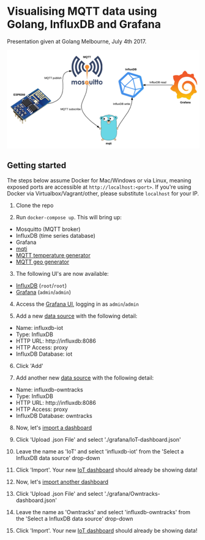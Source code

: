 # Visualising MQTT data using Golang, InfluxDB and Grafana

Presentation given at Golang Melbourne, July 4th 2017.

![Talk_Architecture](./images/talk_architecture.png)

## Getting started

The steps below assume Docker for Mac/Windows or via Linux, meaning exposed ports are accessible at `http://localhost:<port>`.  If you're using Docker via Virtualbox/Vagrant/other, please substitute `localhost` for your IP.

1. Clone the repo

2. Run `docker-compose up`.  This will bring up:

  * Mosquitto (MQTT broker)
  * InfluxDB (time series database)
  * Grafana
  * [mqti](https://github.com/ashmckenzie/go-mqti)
  * [MQTT temperature generator](./docker/temp_generator.sh)
  * [MQTT geo generator](./docker/geo_generator.sh)

3. The following UI's are now available:

  * [InfluxDB](http://localhost:8083/) (`root`/`root`)
  * [Grafana](http://localhost:3000/) (`admin`/`admin`)

4. Access the [Grafana UI](http://localhost:3000/), logging in as `admin`/`admin`

5. Add a new [data source](http://localhost:3000/datasources/new?gettingstarted) with the following detail:

  * Name: influxdb-iot
  * Type: InfluxDB
  * HTTP URL: http://influxdb:8086
  * HTTP Access: proxy
  * InfluxDB Database: iot

6. Click 'Add'

7. Add another new [data source](http://localhost:3000/datasources/new?gettingstarted) with the following detail:

  * Name: influxdb-owntracks
  * Type: InfluxDB
  * HTTP URL: http://influxdb:8086
  * HTTP Access: proxy
  * InfluxDB Database: owntracks

8. Now, let's [import a dashboard](http://localhost:3000/dashboard/new?editview=import)

9. Click 'Upload .json File' and select './grafana/IoT-dashboard.json'

10. Leave the name as 'IoT' and select 'influxdb-iot' from the 'Select a InfluxDB data source' drop-down

11. Click 'Import'. Your new [IoT dashboard](http://localhost:3000/dashboard/db/iot?refresh=5s) should already be showing data!

12. Now, let's [import another dashboard](http://localhost:3000/dashboard/new?editview=import)

13. Click 'Upload .json File' and select './grafana/Owntracks-dashboard.json'

14. Leave the name as 'Owntracks' and select 'influxdb-owntracks' from the 'Select a InfluxDB data source' drop-down

15. Click 'Import'. Your new [IoT dashboard](http://localhost:3000/dashboard/db/owntracks?refresh=5s) should already be showing data!
